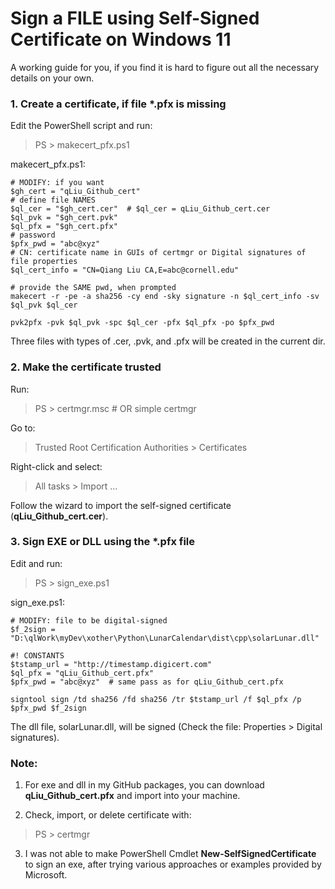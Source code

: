 # Sign a FILE using Self-Signed Certificate on Windows 11

A working guide for you, if you find it is hard to figure out all the necessary details on your own.

### 1. Create a certificate, if file \*.pfx is missing 
Edit the PowerShell script and run:
> PS > makecert_pfx.ps1

makecert_pfx.ps1:
```
# MODIFY: if you want
$gh_cert = "qLiu_Github_cert"
# define file NAMES
$ql_cer = "$gh_cert.cer"  # $ql_cer = qLiu_Github_cert.cer
$ql_pvk = "$gh_cert.pvk"
$ql_pfx = "$gh_cert.pfx"
# password
$pfx_pwd = "abc@xyz"
# CN: certificate name in GUIs of certmgr or Digital signatures of file properties 
$ql_cert_info = "CN=Qiang Liu CA,E=abc@cornell.edu"

# provide the SAME pwd, when prompted
makecert -r -pe -a sha256 -cy end -sky signature -n $ql_cert_info -sv $ql_pvk $ql_cer

pvk2pfx -pvk $ql_pvk -spc $ql_cer -pfx $ql_pfx -po $pfx_pwd
```
Three files with types of .cer, .pvk, and .pfx will be created in the current dir.

### 2. Make the certificate trusted
Run:
> PS > certmgr.msc  # OR simple certmgr

Go to:
> Trusted Root Certification Authorities > Certificates

Right-click and select:
> All tasks > Import ...

Follow the wizard to import the self-signed certificate (**qLiu_Github_cert.cer**).

### 3. Sign EXE or DLL using the \*.pfx file
Edit and run:
> PS > sign_exe.ps1

sign_exe.ps1:
```
# MODIFY: file to be digital-signed
$f_2sign = "D:\qlWork\myDev\xother\Python\LunarCalendar\dist\cpp\solarLunar.dll"

#! CONSTANTS
$tstamp_url = "http://timestamp.digicert.com"
$ql_pfx = "qLiu_Github_cert.pfx"
$pfx_pwd = "abc@xyz"  # same pass as for qLiu_Github_cert.pfx

signtool sign /td sha256 /fd sha256 /tr $tstamp_url /f $ql_pfx /p $pfx_pwd $f_2sign
```
The dll file, solarLunar.dll, will be signed (Check the file: Properties > Digital signatures).

### Note:
1. For exe and dll in my GitHub packages, you can download **qLiu_Github_cert.pfx** and import into your machine.

2. Check, import, or delete certificate with:
> PS > certmgr

3. I was not able to make PowerShell Cmdlet **New-SelfSignedCertificate** to sign an exe, after trying various approaches or examples provided by Microsoft.


